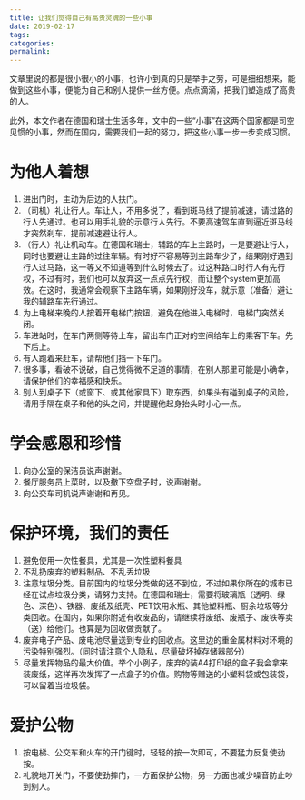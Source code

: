 ```yaml
---
title: 让我们觉得自己有高贵灵魂的一些小事
date: 2019-02-17
tags:
categories: 
permalink: 
---
```


文章里说的都是很小很小的小事，也许小到真的只是举手之劳，可是细细想来，能做到这些小事，便能为自己和别人提供一丝方便。点点滴滴，把我们塑造成了高贵的人。

此外，本文作者在德国和瑞士生活多年，文中的一些“小事”在这两个国家都是司空见惯的小事，然而在国内，需要我们一起的努力，把这些小事一步一步变成习惯。

# 为他人着想
1. 进出门时，主动为后边的人扶门。
1. （司机）礼让行人。车让人，不用多说了，看到斑马线了提前减速，请过路的行人先通过。也可以用手礼貌的示意行人先行。不要高速驾车直到逼近斑马线才突然刹车，提前减速避让行人。
1. （行人）礼让机动车。在德国和瑞士，辅路的车上主路时，一是要避让行人，同时也要避让主路的过往车辆。有时好不容易等到主路车少了，结果刚好遇到行人过马路，这一等又不知道等到什么时候去了。过这种路口时行人有先行权，不过有时，我们也可以放弃这一点点先行权，而让整个system更加高效。在这时，我通常会观察下主路车辆，如果刚好没车，就示意（准备）避让我的辅路车先行通过。
1. 为上电梯来晚的人按着开电梯门按钮，避免在他进入电梯时，电梯门突然关闭。
1. 车进站时，在车门两侧等待上车，留出车门正对的空间给车上的乘客下车。先下后上。
1. 有人跑着来赶车，请帮他们挡一下车门。
1. 很多事，看破不说破，自己觉得微不足道的事情，在别人那里可能是小确幸，请保护他们的幸福感和快乐。
1. 别人到桌子下（或窗下、或其他家具下）取东西，如果头有碰到桌子的风险，请用手隔在桌子和他的头之间，并提醒他起身抬头时小心一点。

# 学会感恩和珍惜
1. 向办公室的保洁员说声谢谢。
1. 餐厅服务员上菜时，以及撤下空盘子时，说声谢谢。
1. 向公交车司机说声谢谢和再见。

# 保护环境，我们的责任
1. 避免使用一次性餐具，尤其是一次性塑料餐具
1. 不乱扔废弃的塑料制品、不乱丢垃圾
1. 注意垃圾分类。目前国内的垃圾分类做的还不到位，不过如果你所在的城市已经在试点垃圾分类，请努力支持。在德国和瑞士，需要将玻璃瓶（透明、绿色、深色）、铁器、废纸及纸壳、PET饮用水瓶、其他塑料瓶、厨余垃圾等分类回收。在国内，如果你附近有收废品的，请继续将废纸、废瓶子、废铁等卖（送）给他们。也算是为回收做贡献了。
1. 废弃电子产品、废电池尽量送到专业的回收点。这里边的重金属材料对环境的污染特别强烈。（同时请注意个人隐私，尽量破坏掉存储器部分）
1. 尽量发挥物品的最大价值。举个小例子，废弃的装A4打印纸的盒子我会拿来装废纸，这样再次发挥了一点盒子的价值。购物等赠送的小塑料袋或包装袋，可以留着当垃圾袋。

# 爱护公物
1. 按电梯、公交车和火车的开门键时，轻轻的按一次即可，不要猛力反复使劲按。
1. 礼貌地开关门，不要使劲摔门，一方面保护公物，另一方面也减少噪音防止吵到别人。
